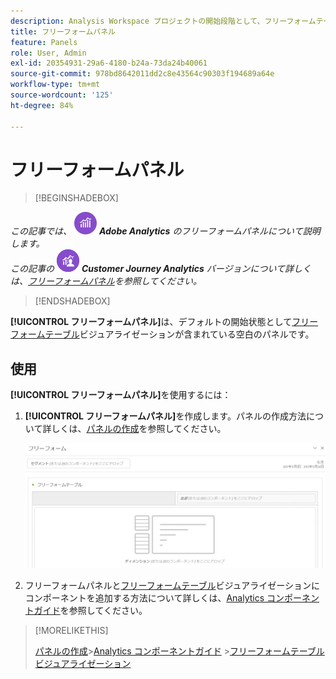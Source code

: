 ```yaml
---
description: Analysis Workspace プロジェクトの開始段階として、フリーフォームテーブルでフリーフォームパネルを使用する方法を説明します。
title: フリーフォームパネル
feature: Panels
role: User, Admin
exl-id: 20354931-29a6-4180-b24a-73da24b40061
source-git-commit: 978bd8642011dd2c8e43564c90303f194689a64e
workflow-type: tm+mt
source-wordcount: '125'
ht-degree: 84%

---
```


# フリーフォームパネル

>[!BEGINSHADEBOX]

_この記事では、_ ![AdobeAnalytics](/help/assets/icons/AdobeAnalytics.svg) _&#x200B;**Adobe Analytics** のフリーフォームパネルについて説明します。_<br/>_この記事の_ ![CustomerJourneyAnalytics](/help/assets/icons/CustomerJourneyAnalytics.svg) _&#x200B;**Customer Journey Analytics** バージョンについて詳しくは、[フリーフォームパネル](https://experienceleague.adobe.com/ja/docs/analytics/analyze/analysis-workspace/panels/freeform-panel)を参照してください。_

>[!ENDSHADEBOX]


**[!UICONTROL フリーフォームパネル]**&#x200B;は、デフォルトの開始状態として[フリーフォームテーブル](/help/analyze/analysis-workspace/visualizations/freeform-table/freeform-table.md)ビジュアライゼーションが含まれている空白のパネルです。

## 使用

**[!UICONTROL フリーフォームパネル]**&#x200B;を使用するには：

1. **[!UICONTROL フリーフォームパネル]**&#x200B;を作成します。パネルの作成方法について詳しくは、[パネルの作成](panels.md#create-a-panel)を参照してください。

   ![フリーフォームテーブルが含まれている空白のパネルを示す、デフォルトのフリーフォームパネル。](assets/freeform-panel.png)

1. フリーフォームパネルと[フリーフォームテーブル](/help/analyze/analysis-workspace/visualizations/freeform-table/freeform-table.md)ビジュアライゼーションにコンポーネントを追加する方法について詳しくは、[Analytics コンポーネントガイド](/help/components/home.md)を参照してください。


>[!MORELIKETHIS]
>
>[パネルの作成](/help/analyze/analysis-workspace/c-panels/panels.md#create-a-panel)
>&#x200B;>[Analytics コンポーネントガイド](/help/components/home.md)
>&#x200B;>[フリーフォームテーブルビジュアライゼーション](/help/analyze/analysis-workspace/visualizations/freeform-table/freeform-table.md)
>
